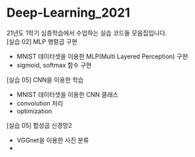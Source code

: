 # Deep-Learning_2021


21년도 1학기 심층학습에서 수업하는 실습 코드들 모음집입니다.<br>
[실습 02] MLP 행렬곱 구현<br>
- MNIST 데이터셋을 이용한 MLP(Multi Layered Perception) 구현
- sigmoid, softmax 함수 구현

[실습 05] CNN을 이용한 학습 <br>
- MNIST 데이터셋을 이용한 CNN 클래스
- convolution 처리
- optimization

[실습 05] 합성곱 신경망2
- VGGnet을 이용한 사진 분류
- 
